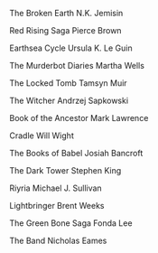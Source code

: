 

The Broken Earth
N.K. Jemisin

Red Rising Saga
Pierce Brown

Earthsea Cycle
Ursula K. Le Guin

The Murderbot Diaries
Martha Wells

The Locked Tomb
Tamsyn Muir

The Witcher
Andrzej Sapkowski

Book of the Ancestor
Mark Lawrence

Cradle
Will Wight

The Books of Babel
Josiah Bancroft

The Dark Tower
Stephen King

Riyria
Michael J. Sullivan

Lightbringer
Brent Weeks

The Green Bone Saga
Fonda Lee

The Band
Nicholas Eames